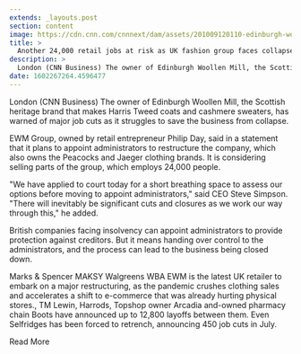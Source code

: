 ```yaml
--- 
extends: _layouts.post 
section: content 
image: https://cdn.cnn.com/cnnnext/dam/assets/201009120110-edinburgh-woollen-mill-1009-super-tease.jpg 
title: > 
  Another 24,000 retail jobs at risk as UK fashion group faces collapse 
description: > 
  London (CNN Business) The owner of Edinburgh Woollen Mill, the Scottish heritage brand that makes Harris Tweed coats and cashmere sweaters, has warned of major job cuts as it struggles to save the business from collapse.EWM Group, owned by retail entrepreneur Philip Day, said in a statement that it plans to appoint administrators to restructure the company, which also owns the Peacocks and Jaeger clothing brands."We have applied to court today for a short breathing space to assess our options before moving to appoint administrators," said CEO Steve Simpson.British companies facing insolvency can appoint administrators to provide protection against creditors.Even Selfridges has been forced to retrench, announcing 450 job cuts in July. 
date: 1602267264.4596477 
--- 
```

London (CNN Business) The owner of Edinburgh Woollen Mill, the Scottish heritage brand that makes Harris Tweed coats and cashmere sweaters, has warned of major job cuts as it struggles to save the business from collapse.

EWM Group, owned by retail entrepreneur Philip Day, said in a statement that it plans to appoint administrators to restructure the company, which also owns the Peacocks and Jaeger clothing brands. It is considering selling parts of the group, which employs 24,000 people.

"We have applied to court today for a short breathing space to assess our options before moving to appoint administrators," said CEO Steve Simpson. "There will inevitably be significant cuts and closures as we work our way through this," he added.

British companies facing insolvency can appoint administrators to provide protection against creditors. But it means handing over control to the administrators, and the process can lead to the business being closed down.

Marks & Spencer MAKSY Walgreens WBA EWM is the latest UK retailer to embark on a major restructuring, as the pandemic crushes clothing sales and accelerates a shift to e-commerce that was already hurting physical stores., TM Lewin, Harrods, Topshop owner Arcadia and-owned pharmacy chain Boots have announced up to 12,800 layoffs between them. Even Selfridges has been forced to retrench, announcing 450 job cuts in July.

Read More